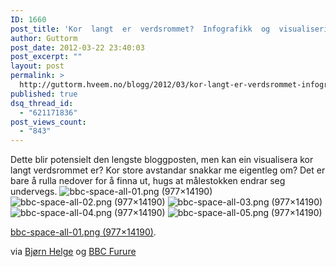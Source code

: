 ```yaml
---
ID: 1660
post_title: 'Kor  langt  er  verdsrommet?  Infografikk  og  visualisering'
author: Guttorm
post_date: 2012-03-22 23:40:03
post_excerpt: ""
layout: post
permalink: >
  http://guttorm.hveem.no/blogg/2012/03/kor-langt-er-verdsrommet-infografikk-og-visualisering/
published: true
dsq_thread_id:
  - "621171836"
post_views_count:
  - "843"
---
```

Dette blir potensielt den lengste bloggposten, men kan ein visualisera kor langt verdsrommet er? Kor store avstandar snakkar me eigentleg om?
Det er bare å rulla nedover for å finna ut, hugs at målestokken endrar seg undervegs.
<img src='http://guttorm.hveem.no/blogg/wp-content/uploads/2012/03/bbc-space-all-01.png' alt='bbc-space-all-01.png (977×14190)' />
<img src="http://www.bbc.co.uk/bbc.com/future/img/bbc-space-all-02.png" alt="bbc-space-all-02.png (977×14190)" />
<img src="http://www.bbc.co.uk/bbc.com/future/img/bbc-space-all-03.png" alt="bbc-space-all-03.png (977×14190)" />
<img src="http://www.bbc.co.uk/bbc.com/future/img/bbc-space-all-04.png" alt="bbc-space-all-04.png (977×14190)" />
<img src="http://www.bbc.co.uk/bbc.com/future/img/bbc-space-all-05.png" alt="bbc-space-all-05.png (977×14190)" />

<a href="http://www.bbc.co.uk/bbc.com/future/img/bbc-space-all-01.png">bbc-space-all-01.png (977×14190)</a>.

via <a href="https://twitter.com/#!/bjornhg/status/182912721690431488">Bjørn Helge</a> og <a href="http://www.bbc.com/future/bespoke/space_infographic">BBC Furure</a>